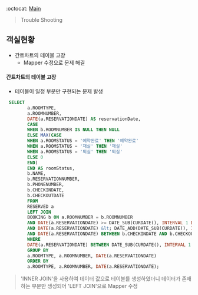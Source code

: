 
:octocat: [Main](/)
> Trouble Shooting

## 객실현황
- 간트차트의 테이블 고장
  -  Mapper 수정으로 문제 해결




#### 간트차트의 테이블 고장
- 테이블이 일정 부분만 구현되는 문제 발생
```sql
 SELECT
        a.ROOMTYPE,
        a.ROOMNUMBER,
        DATE(a.RESERVATIONDATE) AS reservationDate,
        CASE
        WHEN b.ROOMNUMBER IS NULL THEN NULL
        ELSE MAX(CASE
        WHEN a.ROOMSTATUS = '예약완료' THEN '예약완료'
        WHEN a.ROOMSTATUS = '재실' THEN '재실'
        WHEN a.ROOMSTATUS = '퇴실' THEN '퇴실'
        ELSE 0
        END)
        END AS roomStatus,
        b.NAME,
        b.RESERVATIONNUMBER,
        b.PHONENUMBER,
        b.CHECKINDATE,
        b.CHECKOUTDATE
        FROM
        RESERVED a
        LEFT JOIN
        BOOKING b ON a.ROOMNUMBER = b.ROOMNUMBER
        AND DATE(a.RESERVATIONDATE) >= DATE_SUB(CURDATE(), INTERVAL 1 DAY)
        AND DATE(a.RESERVATIONDATE) &lt; DATE_ADD(DATE_SUB(CURDATE(), INTERVAL 1 DAY), INTERVAL 2 WEEK)
        AND DATE(a.RESERVATIONDATE) BETWEEN b.CHECKINDATE AND b.CHECKOUTDATE
        WHERE
        DATE(a.RESERVATIONDATE) BETWEEN DATE_SUB(CURDATE(), INTERVAL 1 DAY) AND DATE_ADD(DATE_SUB(CURDATE(), INTERVAL 1 DAY), INTERVAL 2 WEEK)
        GROUP BY
        a.ROOMTYPE, a.ROOMNUMBER, DATE(a.RESERVATIONDATE)
        ORDER BY
        a.ROOMTYPE, a.ROOMNUMBER, DATE(a.RESERVATIONDATE);
```

> 'INNER JOIN'을 사용하여 데이터 값으로 테이블를 생성하였더니 데이터가 존재하는 부분만 생성되어 'LEFT JOIN'으로 Mapper 수정

